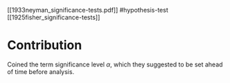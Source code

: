 [[1933neyman_significance-tests.pdf]]
#hypothesis-test
[[1925fisher_significance-tests]]

# Contribution 

   Coined the term significance level $\alpha$, which they suggested to be set ahead of time before analysis. 
